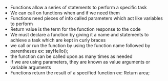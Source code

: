 - Functions allow a series of statements to perform a specific task
- We can call on functions when and if we need them
- Functions need pieces of info called parameters which act like variables to perform 
- Return value is the term for the function response to the code
- We must declare a function by giving it a name and statements to achieve a task which are kept in curly braces
- we call or run the function by using the function name followed by parentheses ex: sayHello();
- the function can be called upon as many times as needed
- If we are using parameters, they are known as value arguments or variable arguments
- Functions return the result of a specified function ex: Return area;
